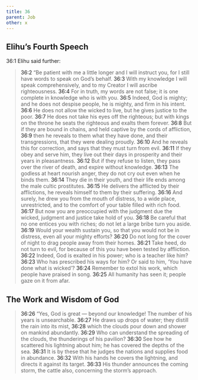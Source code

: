 ```yaml
---
title: 36
parent: Job
other: x
---
```



## Elihu’s Fourth Speech 

<a name="36:1">36:1</a> Elihu said further:

> <a name="36:2">36:2</a> “Be patient with me a little longer
> and I will instruct you,
> for I still have words to speak on God’s behalf.
> <a name="36:3">36:3</a> With my knowledge I will speak comprehensively,
> and to my Creator I will ascribe righteousness.
> <a name="36:4">36:4</a> For in truth, my words are not false;
> it is one complete in knowledge
> who is with you.
> <a name="36:5">36:5</a> Indeed, God is mighty; and he does not despise people,
> he is mighty, and firm in his intent.
> <a name="36:6">36:6</a> He does not allow the wicked to live,
> but he gives justice to the poor.
> <a name="36:7">36:7</a> He does not take his eyes off the righteous;
> but with kings on the throne
> he seats the righteous and exalts them forever.
> <a name="36:8">36:8</a> But if they are bound in chains,
> and held captive by the cords of affliction,
> <a name="36:9">36:9</a> then he reveals to them what they have done,
> and their transgressions,
> that they were dealing proudly.
> <a name="36:10">36:10</a> And he reveals this for correction,
> and says that they must turn from evil.
> <a name="36:11">36:11</a> If they obey and serve him,
> they live out their days in prosperity
> and their years in pleasantness.
> <a name="36:12">36:12</a> But if they refuse to listen,
> they pass over the river of death,
> and expire without knowledge.
> <a name="36:13">36:13</a> The godless at heart nourish anger,
> they do not cry out even when he binds them.
> <a name="36:14">36:14</a> They die in their youth,
> and their life ends among the male cultic prostitutes.
> <a name="36:15">36:15</a> He delivers the afflicted by their afflictions,
> he reveals himself to them by their suffering.
> <a name="36:16">36:16</a> And surely, he drew you from the mouth of distress,
> to a wide place, unrestricted,
> and to the comfort of your table
> filled with rich food.
> <a name="36:17">36:17</a> But now you are preoccupied with the judgment due the wicked,
> judgment and justice take hold of you.
> <a name="36:18">36:18</a> Be careful that no one entices you with riches;
> do not let a large bribe turn you aside.
> <a name="36:19">36:19</a> Would your wealth sustain you,
> so that you would not be in distress,
> even all your mighty efforts?
> <a name="36:20">36:20</a> Do not long for the cover of night
> to drag people away from their homes.
> <a name="36:21">36:21</a> Take heed, do not turn to evil,
> for because of this you have been tested by affliction.
> <a name="36:22">36:22</a> Indeed, God is exalted in his power;
> who is a teacher like him?
> <a name="36:23">36:23</a> Who has prescribed his ways for him?
> Or said to him, ‘You have done what is wicked’?
> <a name="36:24">36:24</a> Remember to extol his work,
> which people have praised in song.
> <a name="36:25">36:25</a> All humanity has seen it;
> people gaze on it from afar.

## The Work and Wisdom of God

> <a name="36:26">36:26</a> “Yes, God is great — beyond our knowledge!
> The number of his years is unsearchable.
> <a name="36:27">36:27</a> He draws up drops of water;
> they distill the rain into its mist,
> <a name="36:28">36:28</a> which the clouds pour down
> and shower on mankind abundantly.
> <a name="36:29">36:29</a> Who can understand the spreading of the clouds,
> the thunderings of his pavilion?
> <a name="36:30">36:30</a> See how he scattered his lightning about him;
> he has covered the depths of the sea.
> <a name="36:31">36:31</a> It is by these that he judges the nations
> and supplies food in abundance.
> <a name="36:32">36:32</a> With his hands he covers the lightning,
> and directs it against its target.
> <a name="36:33">36:33</a> His thunder announces the coming storm,
> the cattle also, concerning the storm’s approach.